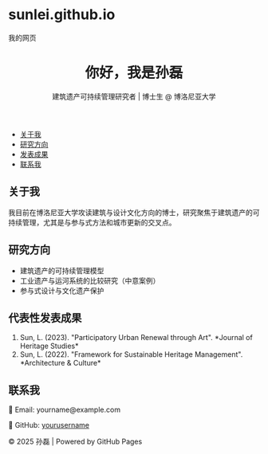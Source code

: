 # sunlei.github.io
我的网页
<!DOCTYPE html>
<html lang="zh-CN">
<head>
  <meta charset="UTF-8" />
  <meta name="viewport" content="width=device-width, initial-scale=1.0" />
  <title>我的个人主页</title>
  <link rel="stylesheet" href="style.css" />
</head>
<body>
  <header>
    <h1>你好，我是孙磊</h1>
    <p>建筑遗产可持续管理研究者 | 博士生 @ 博洛尼亚大学</p>
  </header>

  <nav>
    <ul>
      <li><a href="#about">关于我</a></li>
      <li><a href="#research">研究方向</a></li>
      <li><a href="#publications">发表成果</a></li>
      <li><a href="#contact">联系我</a></li>
    </ul>
  </nav>

  <section id="about">
    <h2>关于我</h2>
    <p>我目前在博洛尼亚大学攻读建筑与设计文化方向的博士，研究聚焦于建筑遗产的可持续管理，尤其是与参与式方法和城市更新的交叉点。</p>
  </section>

  <section id="research">
    <h2>研究方向</h2>
    <ul>
      <li>建筑遗产的可持续管理模型</li>
      <li>工业遗产与运河系统的比较研究（中意案例）</li>
      <li>参与式设计与文化遗产保护</li>
    </ul>
  </section>

  <section id="publications">
    <h2>代表性发表成果</h2>
    <ol>
      <li>Sun, L. (2023). "Participatory Urban Renewal through Art". *Journal of Heritage Studies*</li>
      <li>Sun, L. (2022). "Framework for Sustainable Heritage Management". *Architecture & Culture*</li>
    </ol>
  </section>

  <section id="contact">
    <h2>联系我</h2>
    <p>📧 Email: yourname@example.com</p>
    <p>🔗 GitHub: <a href="https://github.com/yourusername" target="_blank">yourusername</a></p>
  </section>

  <footer>
    <p>&copy; 2025 孙磊 | Powered by GitHub Pages</p>
  </footer>
</body>
</html>
